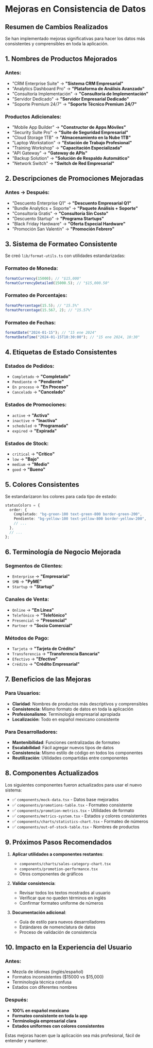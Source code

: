 # Mejoras en Consistencia de Datos

## Resumen de Cambios Realizados

Se han implementado mejoras significativas para hacer los datos más consistentes y comprensibles en toda la aplicación.

## 1. Nombres de Productos Mejorados

### Antes:

- "CRM Enterprise Suite" → **"Sistema CRM Empresarial"**
- "Analytics Dashboard Pro" → **"Plataforma de Análisis Avanzado"**
- "Consultoría Implementación" → **"Consultoría de Implementación"**
- "Servidor Dedicado" → **"Servidor Empresarial Dedicado"**
- "Soporte Premium 24/7" → **"Soporte Técnico Premium 24/7"**

### Productos Adicionales:

- "Mobile App Builder" → **"Constructor de Apps Móviles"**
- "Security Suite Pro" → **"Suite de Seguridad Empresarial"**
- "Cloud Storage 1TB" → **"Almacenamiento en la Nube 1TB"**
- "Laptop Workstation" → **"Estación de Trabajo Profesional"**
- "Training Workshop" → **"Capacitación Especializada"**
- "API Gateway" → **"Gateway de APIs"**
- "Backup Solution" → **"Solución de Respaldo Automático"**
- "Network Switch" → **"Switch de Red Empresarial"**

## 2. Descripciones de Promociones Mejoradas

### Antes → Después:

- "Descuento Enterprise Q1" → **"Descuento Empresarial Q1"**
- "Bundle Analytics + Soporte" → **"Paquete Análisis + Soporte"**
- "Consultoría Gratis" → **"Consultoría Sin Costo"**
- "Descuento Startup" → **"Programa Startups"**
- "Black Friday Hardware" → **"Oferta Especial Hardware"**
- "Promoción San Valentín" → **"Promoción Febrero"**

## 3. Sistema de Formateo Consistente

Se creó `lib/format-utils.ts` con utilidades estandarizadas:

### Formateo de Moneda:

```typescript
formatCurrency(15000); // "$15,000"
formatCurrencyDetailed(15000.5); // "$15,000.50"
```

### Formateo de Porcentajes:

```typescript
formatPercentage(15.5); // "15.5%"
formatPercentage(15.567, 2); // "15.57%"
```

### Formateo de Fechas:

```typescript
formatDate("2024-01-15"); // "15 ene 2024"
formatDateTime("2024-01-15T10:30:00"); // "15 ene 2024, 10:30"
```

## 4. Etiquetas de Estado Consistentes

### Estados de Pedidos:

- `Completado` → **"Completado"**
- `Pendiente` → **"Pendiente"**
- `En proceso` → **"En Proceso"**
- `Cancelado` → **"Cancelado"**

### Estados de Promociones:

- `active` → **"Activa"**
- `inactive` → **"Inactiva"**
- `scheduled` → **"Programada"**
- `expired` → **"Expirada"**

### Estados de Stock:

- `critical` → **"Crítico"**
- `low` → **"Bajo"**
- `medium` → **"Medio"**
- `good` → **"Bueno"**

## 5. Colores Consistentes

Se estandarizaron los colores para cada tipo de estado:

```typescript
statusColors = {
  order: {
    Completado: "bg-green-100 text-green-800 border-green-200",
    Pendiente: "bg-yellow-100 text-yellow-800 border-yellow-200",
    // ...
  },
  // ...
};
```

## 6. Terminología de Negocio Mejorada

### Segmentos de Clientes:

- `Enterprise` → **"Empresarial"**
- `SMB` → **"PyME"**
- `Startup` → **"Startup"**

### Canales de Venta:

- `Online` → **"En Línea"**
- `Telefónico` → **"Telefónico"**
- `Presencial` → **"Presencial"**
- `Partner` → **"Socio Comercial"**

### Métodos de Pago:

- `Tarjeta` → **"Tarjeta de Crédito"**
- `Transferencia` → **"Transferencia Bancaria"**
- `Efectivo` → **"Efectivo"**
- `Crédito` → **"Crédito Empresarial"**

## 7. Beneficios de las Mejoras

### Para Usuarios:

- **Claridad**: Nombres de productos más descriptivos y comprensibles
- **Consistencia**: Mismo formato de datos en toda la aplicación
- **Profesionalismo**: Terminología empresarial apropiada
- **Localización**: Todo en español mexicano consistente

### Para Desarrolladores:

- **Mantenibilidad**: Funciones centralizadas de formateo
- **Escalabilidad**: Fácil agregar nuevos tipos de datos
- **Consistencia**: Mismo estilo de código en todos los componentes
- **Reutilización**: Utilidades compartidas entre componentes

## 8. Componentes Actualizados

Los siguientes componentes fueron actualizados para usar el nuevo sistema:

- ✅ `components/mock-data.tsx` - Datos base mejorados
- ✅ `components/promotions-table.tsx` - Formateo consistente
- ✅ `components/promotion-metrics.tsx` - Utilidades de formato
- ✅ `components/metrics-system.tsx` - Estados y colores consistentes
- ✅ `components/charts/statistics-chart.tsx` - Formateo de números
- ✅ `components/out-of-stock-table.tsx` - Nombres de productos

## 9. Próximos Pasos Recomendados

1. **Aplicar utilidades a componentes restantes**:

   - `components/charts/sales-category-chart.tsx`
   - `components/promotion-performance.tsx`
   - Otros componentes de gráficos

2. **Validar consistencia**:

   - Revisar todos los textos mostrados al usuario
   - Verificar que no queden términos en inglés
   - Confirmar formateo uniforme de números

3. **Documentación adicional**:
   - Guía de estilo para nuevos desarrolladores
   - Estándares de nomenclatura de datos
   - Proceso de validación de consistencia

## 10. Impacto en la Experiencia del Usuario

### Antes:

- Mezcla de idiomas (inglés/español)
- Formatos inconsistentes ($15000 vs $15,000)
- Terminología técnica confusa
- Estados con diferentes nombres

### Después:

- **100% en español mexicano**
- **Formateo consistente en toda la app**
- **Terminología empresarial clara**
- **Estados uniformes con colores consistentes**

Estas mejoras hacen que la aplicación sea más profesional, fácil de entender y mantener.
